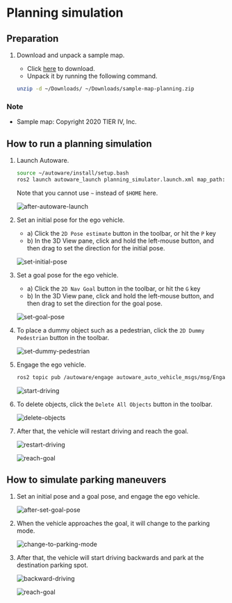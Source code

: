# Planning simulation

## Preparation

1. Download and unpack a sample map.

   <!--  TODO: Move to the AWF organization's Google Drive. -->

   - Click [here](https://drive.google.com/file/d/1499_nsbUbIeturZaDj7jhUownh5fvXHd/view?usp=sharing) to download.
   - Unpack it by running the following command.

   ```bash
   unzip -d ~/Downloads/ ~/Downloads/sample-map-planning.zip
   ```

### Note

- Sample map: Copyright 2020 TIER IV, Inc.

## How to run a planning simulation

1. Launch Autoware.

   ```sh
   source ~/autoware/install/setup.bash
   ros2 launch autoware_launch planning_simulator.launch.xml map_path:=$HOME/Downloads/sample-map-planning vehicle_model:=sample_vehicle sensor_model:=sample_sensor_kit
   ```

   Note that you cannot use `~` instead of `$HOME` here.

   ![after-autoware-launch](images/planning/lane-following/after-autoware-launch.png)

2. Set an initial pose for the ego vehicle.

   - a) Click the `2D Pose estimate` button in the toolbar, or hit the `P` key
   - b) In the 3D View pane, click and hold the left-mouse button, and then drag to set the direction for the initial pose.

   ![set-initial-pose](images/planning/lane-following/set-initial-pose.png)

3. Set a goal pose for the ego vehicle.

   - a) Click the `2D Nav Goal` button in the toolbar, or hit the `G` key
   - b) In the 3D View pane, click and hold the left-mouse button, and then drag to set the direction for the goal pose.

   ![set-goal-pose](images/planning/lane-following/set-goal-pose.png)

4. To place a dummy object such as a pedestrian, click the `2D Dummy Pedestrian` button in the toolbar.

   ![set-dummy-pedestrian](images/planning/lane-following/set-dummy-pedestrian.png)

5. Engage the ego vehicle.

   ```bash
   ros2 topic pub /autoware/engage autoware_auto_vehicle_msgs/msg/Engage "engage: true" -1
   ```

   ![start-driving](images/planning/lane-following/start-driving.png)

6. To delete objects, click the `Delete All Objects` button in the toolbar.

   ![delete-objects](images/planning/lane-following/delete-objects.png)

7. After that, the vehicle will restart driving and reach the goal.

   ![restart-driving](images/planning/lane-following/restart-driving.png)

   ![reach-goal](images/planning/lane-following/reach-goal.png)

## How to simulate parking maneuvers

1. Set an initial pose and a goal pose, and engage the ego vehicle.

   ![after-set-goal-pose](images/planning/parking/after-set-goal-pose.png)

2. When the vehicle approaches the goal, it will change to the parking mode.

   ![change-to-parking-mode](images/planning/parking/change-to-parking-mode.png)

3. After that, the vehicle will start driving backwards and park at the destination parking spot.

   ![backward-driving](images/planning/parking/backward-driving.png)

   ![reach-goal](images/planning/parking/reach-goal.png)
